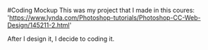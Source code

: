 #Coding Mockup
This was my project that I made in this coures:
'https://www.lynda.com/Photoshop-tutorials/Photoshop-CC-Web-Design/145211-2.html'

After I design it, I decide to coding it.